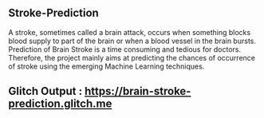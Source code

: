 ## Stroke-Prediction
A stroke, sometimes called a brain attack, occurs when something blocks blood supply to part of the brain or when a blood vessel in the brain bursts. Prediction of Brain Stroke is a time consuming and tedious for doctors. Therefore, the project mainly aims at predicting the chances of occurrence of stroke using the emerging Machine Learning techniques.
## Glitch Output : https://brain-stroke-prediction.glitch.me
